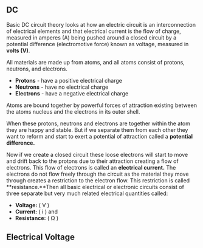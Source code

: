 ## DC

Basic DC circuit theory looks at how an electric circuit is an interconnection of electrical elements and that electrical current is the flow of charge, measured in amperes (A) being pushed around a closed circuit by a potential difference (electromotive force) known as voltage, measured in **volts (V)**.

All materials are made up from atoms, and all atoms consist of protons, neutrons, and electrons.

- **Protons** - have a positive electrical charge
- **Neutrons** - have no electrical charge
- **Electrons** - have a negative electrical charge

Atoms are bound together by powerful forces of attraction existing between the atoms nucleus and the electrons in its outer shell.

When these protons, neutrons and electrons are together within the atom they are happy and stable. But if we separate them from each other they want to reform and start to exert a potential of attraction called a **potential difference.**

Now if we create a closed circuit these loose electrons will start to move and drift back to the protons due to their attraction creating a flow of electrons. This flow of electrons is called an **electrical current.** The electrons do not flow freely through the circuit as the material they move through creates a restriction to the electron flow. This restriction is called **resistance.**Then all basic electrical or electronic circuits consist of three separate but very much related electrical quantities called:

- **Voltage:** ( V )
- **Current:** ( i ) and 
- **Resistance:** ( Ω )




## Electrical Voltage